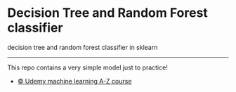 # Decision Tree and Random Forest classifier
decision tree and random forest classifier in sklearn

-----------------------------------------------------------------------------------------------
This repo contains a very simple model just to practice!
* [© Udemy machine learning A-Z course](https://www.udemy.com/course/machinelearning/) 
